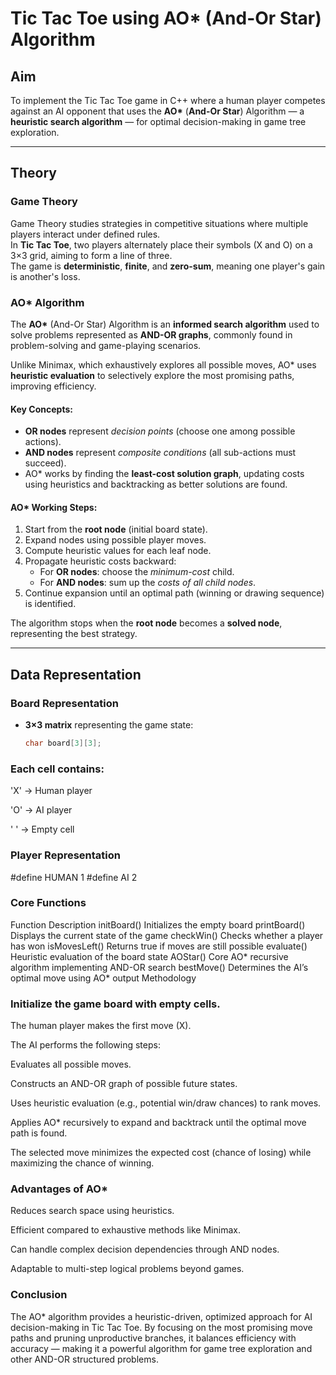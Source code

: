 # Tic Tac Toe using AO* (And-Or Star) Algorithm

## Aim
To implement the Tic Tac Toe game in C++ where a human player competes against an AI opponent that uses the **AO\*** (**And-Or Star**) Algorithm — a **heuristic search algorithm** — for optimal decision-making in game tree exploration.

---

## Theory

### Game Theory
Game Theory studies strategies in competitive situations where multiple players interact under defined rules.  
In **Tic Tac Toe**, two players alternately place their symbols (X and O) on a 3×3 grid, aiming to form a line of three.  
The game is **deterministic**, **finite**, and **zero-sum**, meaning one player's gain is another's loss.

### AO* Algorithm
The **AO\*** (And-Or Star) Algorithm is an **informed search algorithm** used to solve problems represented as **AND-OR graphs**, commonly found in problem-solving and game-playing scenarios.

Unlike Minimax, which exhaustively explores all possible moves, AO\* uses **heuristic evaluation** to selectively explore the most promising paths, improving efficiency.

#### Key Concepts:
- **OR nodes** represent *decision points* (choose one among possible actions).  
- **AND nodes** represent *composite conditions* (all sub-actions must succeed).  
- AO\* works by finding the **least-cost solution graph**, updating costs using heuristics and backtracking as better solutions are found.

#### AO* Working Steps:
1. Start from the **root node** (initial board state).  
2. Expand nodes using possible player moves.  
3. Compute heuristic values for each leaf node.  
4. Propagate heuristic costs backward:
   - For **OR nodes**: choose the *minimum-cost* child.  
   - For **AND nodes**: sum up the *costs of all child nodes*.  
5. Continue expansion until an optimal path (winning or drawing sequence) is identified.

The algorithm stops when the **root node** becomes a **solved node**, representing the best strategy.

---

## Data Representation

### Board Representation
- **3×3 matrix** representing the game state:
  ```cpp
  char board[3][3];

### Each cell contains:

'X' → Human player

'O' → AI player

' ' → Empty cell

### Player Representation
#define HUMAN 1
#define AI 2

### Core Functions
Function	Description
initBoard()	Initializes the empty board
printBoard()	Displays the current state of the game
checkWin()	Checks whether a player has won
isMovesLeft()	Returns true if moves are still possible
evaluate()	Heuristic evaluation of the board state
AOStar()	Core AO* recursive algorithm implementing AND-OR search
bestMove()	Determines the AI’s optimal move using AO* output
Methodology

### Initialize the game board with empty cells.

The human player makes the first move (X).

The AI performs the following steps:

Evaluates all possible moves.

Constructs an AND-OR graph of possible future states.

Uses heuristic evaluation (e.g., potential win/draw chances) to rank moves.

Applies AO* recursively to expand and backtrack until the optimal move path is found.

The selected move minimizes the expected cost (chance of losing) while maximizing the chance of winning.



### Advantages of AO*

Reduces search space using heuristics.

Efficient compared to exhaustive methods like Minimax.

Can handle complex decision dependencies through AND nodes.

Adaptable to multi-step logical problems beyond games.

### Conclusion

The AO* algorithm provides a heuristic-driven, optimized approach for AI decision-making in Tic Tac Toe.
By focusing on the most promising move paths and pruning unproductive branches, it balances efficiency with accuracy — making it a powerful algorithm for game tree exploration and other AND-OR structured problems.
